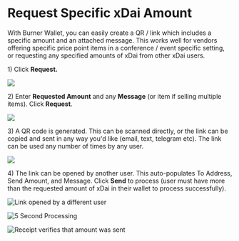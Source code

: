 # Request Specific xDai Amount

With Burner Wallet, you can easily create a QR / link which includes a specific amount and an attached message. This works well for vendors offering specific price point items in a conference / event specific setting, or requesting any specified amounts of xDai from other xDai users.

1\) Click **Request.**

![](../../.gitbook/assets/request-1.png)

2\) Enter **Requested Amount** and any **Message** \(or item if selling multiple items\). Click **Request**.

![](../../.gitbook/assets/request-2.png)

3\) A QR code is generated. This can be scanned directly, or the link can be copied and sent in any way you'd like \(email, text, telegram etc\). The link can be used any number of times by any user.

![](../../.gitbook/assets/request-3.png)

4\) The link can be opened by another user. This auto-populates To Address, Send Amount, and Message. Click **Send** to process \(user must have more than the requested amount of xDai in their wallet to process successfully\).

![Link opened by a different user](../../.gitbook/assets/request-4%20%281%29.png)

![5 Second Processing](../../.gitbook/assets/request-5.png)

![Receipt verifies that amount was sent](../../.gitbook/assets/request-6.png)

